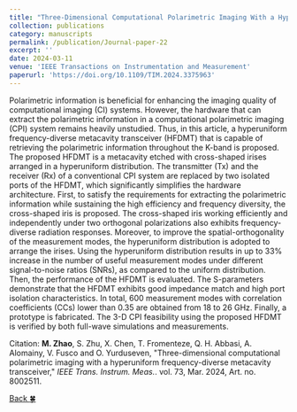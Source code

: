 ```yaml
---
title: "Three-Dimensional Computational Polarimetric Imaging With a Hyperuniform Frequency-Diverse Metacavity Transceiver"
collection: publications
category: manuscripts
permalink: /publication/Journal-paper-22
excerpt: ''
date: 2024-03-11
venue: 'IEEE Transactions on Instrumentation and Measurement'
paperurl: 'https://doi.org/10.1109/TIM.2024.3375963'
---
```


Polarimetric information is beneficial for enhancing the imaging quality of computational imaging (CI) systems. However, the hardware that can extract the polarimetric information in a computational polarimetric imaging (CPI) system remains heavily unstudied. Thus, in this article, a hyperuniform frequency-diverse metacavity transceiver (HFDMT) that is capable of retrieving the polarimetric information throughout the K-band is proposed. The proposed HFDMT is a metacavity etched with cross-shaped irises arranged in a hyperuniform distribution. The transmitter (Tx) and the receiver (Rx) of a conventional CPI system are replaced by two isolated ports of the HFDMT, which significantly simplifies the hardware architecture. First, to satisfy the requirements for extracting the polarimetric information while sustaining the high efficiency and frequency diversity, the cross-shaped iris is proposed. The cross-shaped iris working efficiently and independently under two orthogonal polarizations also exhibits frequency-diverse radiation responses. Moreover, to improve the spatial-orthogonality of the measurement modes, the hyperuniform distribution is adopted to arrange the irises. Using the hyperuniform distribution results in up to 33% increase in the number of useful measurement modes under different signal-to-noise ratios (SNRs), as compared to the uniform distribution. Then, the performance of the HFDMT is evaluated. The S-parameters demonstrate that the HFDMT exhibits good impedance match and high port isolation characteristics. In total, 600 measurement modes with correlation coefficients (CCs) lower than 0.35 are obtained from 18 to 26 GHz. Finally, a prototype is fabricated. The 3-D CPI feasibility using the proposed HFDMT is verified by both full-wave simulations and measurements.

Citation: **M. Zhao**, S. Zhu, X. Chen, T. Fromenteze, Q. H. Abbasi, A. Alomainy, V. Fusco and O. Yurduseven, &quot;Three-dimensional computational polarimetric imaging with a hyperuniform frequency-diverse metacavity transceiver,&quot; <i>IEEE Trans. Instrum. Meas.</i>. vol. 73, Mar. 2024, Art. no. 8002511.

[Back :four_leaf_clover:](../publications/)
